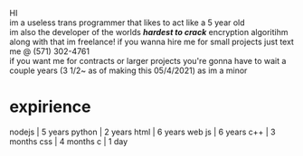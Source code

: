 HI<br>
im a useless trans programmer that likes to act like a 5 year old<br>
im also the developer of the worlds ***hardest to crack*** encryption algoritihm<br>
along with that im freelance! if you wanna hire me for small projects just text me @ (571) 302-4761<br>
if you want me for contracts or larger projects you're gonna have to wait a couple years (3 1/2~ as of making this 05/4/2021) as im a minor<br>
<h1>expirience</h1>
nodejs | 5 years
python | 2 years
html | 6 years
web js | 6 years
c++ | 3 months
css | 4 months
c | 1 day
